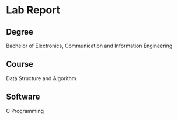 # Lab Report

## Degree 
Bachelor of Electronics, Communication and Information Engineering

## Course
Data Structure and Algorithm

## Software
C Programming